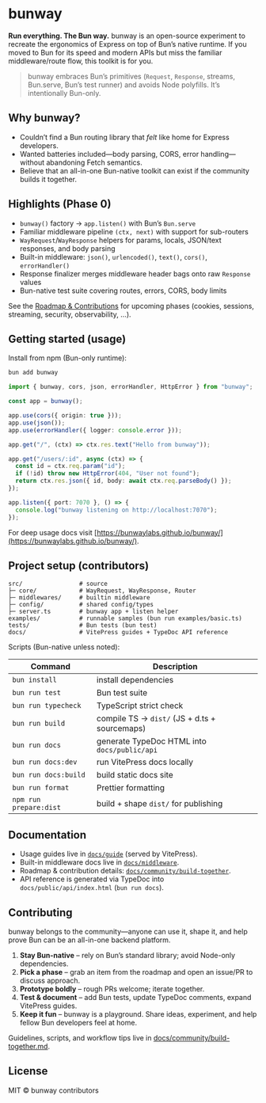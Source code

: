 # bunway

**Run everything. The Bun way.** bunway is an open-source experiment to recreate the ergonomics of Express on top of Bun’s native runtime. If you moved to Bun for its speed and modern APIs but miss the familiar middleware/route flow, this toolkit is for you.

> bunway embraces Bun’s primitives (`Request`, `Response`, streams, Bun.serve, Bun’s test runner) and avoids Node polyfills. It’s intentionally Bun-only.

## Why bunway?

- Couldn’t find a Bun routing library that _felt_ like home for Express developers.
- Wanted batteries included—body parsing, CORS, error handling—without abandoning Fetch semantics.
- Believe that an all-in-one Bun-native toolkit can exist if the community builds it together.

## Highlights (Phase 0)

- `bunway()` factory → `app.listen()` with Bun’s `Bun.serve`
- Familiar middleware pipeline `(ctx, next)` with support for sub-routers
- `WayRequest`/`WayResponse` helpers for params, locals, JSON/text responses, and body parsing
- Built-in middleware: `json()`, `urlencoded()`, `text()`, `cors()`, `errorHandler()`
- Response finalizer merges middleware header bags onto raw `Response` values
- Bun-native test suite covering routes, errors, CORS, body limits

See the [Roadmap & Contributions](docs/community/build-together.md) for upcoming phases (cookies, sessions, streaming, security, observability, …).

## Getting started (usage)

Install from npm (Bun-only runtime):

```bash
bun add bunway
```

```ts
import { bunway, cors, json, errorHandler, HttpError } from "bunway";

const app = bunway();

app.use(cors({ origin: true }));
app.use(json());
app.use(errorHandler({ logger: console.error }));

app.get("/", (ctx) => ctx.res.text("Hello from bunway"));

app.get("/users/:id", async (ctx) => {
  const id = ctx.req.param("id");
  if (!id) throw new HttpError(404, "User not found");
  return ctx.res.json({ id, body: await ctx.req.parseBody() });
});

app.listen({ port: 7070 }, () => {
  console.log("bunway listening on http://localhost:7070");
});
```

For deep usage docs visit [https://bunwaylabs.github.io/bunway/](https://bunwaylabs.github.io/bunway/).

## Project setup (contributors)

```
src/                # source
├─ core/            # WayRequest, WayResponse, Router
├─ middlewares/     # builtin middleware
├─ config/          # shared config/types
├─ server.ts        # bunway app + listen helper
examples/           # runnable samples (bun run examples/basic.ts)
tests/              # Bun tests (bun test)
docs/               # VitePress guides + TypeDoc API reference
```

Scripts (Bun-native unless noted):

| Command                | Description                                   |
| ---------------------- | --------------------------------------------- |
| `bun install`          | install dependencies                          |
| `bun run test`         | Bun test suite                                |
| `bun run typecheck`    | TypeScript strict check                       |
| `bun run build`        | compile TS → `dist/` (JS + d.ts + sourcemaps) |
| `bun run docs`         | generate TypeDoc HTML into `docs/public/api`  |
| `bun run docs:dev`     | run VitePress docs locally                    |
| `bun run docs:build`   | build static docs site                        |
| `bun run format`       | Prettier formatting                           |
| `npm run prepare:dist` | build + shape `dist/` for publishing          |

## Documentation

- Usage guides live in [`docs/guide`](docs/guide) (served by VitePress).
- Built-in middleware docs live in [`docs/middleware`](docs/middleware).
- Roadmap & contribution details: [`docs/community/build-together`](docs/community/build-together.md).
- API reference is generated via TypeDoc into `docs/public/api/index.html` (`bun run docs`).

## Contributing

bunway belongs to the community—anyone can use it, shape it, and help prove Bun can be an all-in-one backend platform.

1. **Stay Bun-native** – rely on Bun’s standard library; avoid Node-only dependencies.
2. **Pick a phase** – grab an item from the roadmap and open an issue/PR to discuss approach.
3. **Prototype boldly** – rough PRs welcome; iterate together.
4. **Test & document** – add Bun tests, update TypeDoc comments, expand VitePress guides.
5. **Keep it fun** – bunway is a playground. Share ideas, experiment, and help fellow Bun developers feel at home.

Guidelines, scripts, and workflow tips live in [docs/community/build-together.md](docs/community/build-together.md).

## License

MIT © bunway contributors
